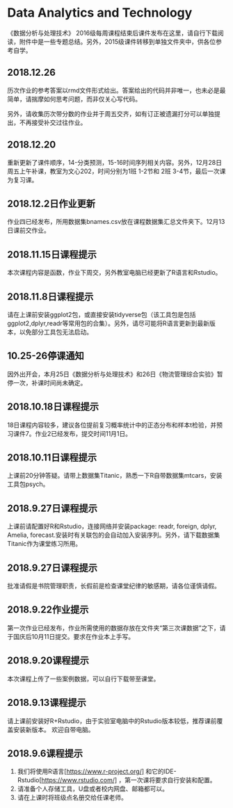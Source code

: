 # Data Analytics and Technology
《数据分析与处理技术》 2016级每周课程结束后课件发布在这里，请自行下载阅读，附件中是一些专题总结。另外，2015级课件转移到单独文件夹中，供各位参考自学。  

## 2018.12.26 
历次作业的参考答案以rmd文件形式给出。答案给出的代码并非唯一，也未必是最简单，请揣摩如何思考问题，而非仅关心写代码。  

另外，请收集历次带分数的作业并于周五交齐，如有订正被遗漏打分可以单独提出，不再接受补交过往作业。
## 2018.12.20 
重新更新了课件顺序，14-分类预测，15-16时间序列相关内容。另外，12月28日周五上午补课，教室为文心202，时间分别为1班 1-2节和 2班 3-4节，最后一次课为复习课。

## 2018.12.2日作业更新  
作业四已经发布，所用数据集bnames.csv放在课程数据集汇总文件夹下。12月13日课前交作业。 

## 2018.11.15日课程提示 
本次课程内容是函数，作业下周交，另外教室电脑已经更新了R语言和Rstudio。 

## 2018.11.8日课程提示 
请在上课前安装ggplot2包，或直接安装tidyverse包（该工具包是包括ggplot2,dplyr,readr等常用包的合集）。另外，请尽可能将R语言更新到最新版本，以免部分工具包无法启动。 

## 10.25-26停课通知 
因外出开会，本月25日《数据分析与处理技术》和26日《物流管理综合实验》暂停一次，补课时间尚未确定。

## 2018.10.18日课程提示 
18日课程内容较多，建议各位提前复习概率统计中的正态分布和样本t检验，并预习课件7。作业2已经发布，提交时间11月1日。

## 2018.10.11日课程提示 
上课前20分钟答疑。请带上数据集Titanic，熟悉一下R自带数据集mtcars，安装工具包psych。

## 2018.9.27日课程提示  
上课前请配置好R和Rstudio，连接网络并安装package: readr, foreign, dplyr, Amelia, forecast.安装时有关联包的会自动加入安装序列。另外，请下载数据集Titanic作为课堂练习所用。

## 2018.9.27日课程提示 
批准请假是书院管理职责，长假前是检查课堂纪律的敏感期，请各位谨慎请假。 

## 2018.9.22作业提示 
第一次作业已经发布，作业所需使用的数据存放在文件夹“第三次课数据”之下，请于国庆后10月11日提交。要求在作业本上手写。
## 2018.9.20课程提示 
本次课程上传了一些案例数据，可以自行下载带至课堂。 

## 2018.9.13课程提示  
请上课前安装好R+Rstudio，由于实验室电脑中的Rstudio版本较低，推荐课前覆盖安装新版本。 欢迎自带电脑。


## 2018.9.6课程提示 
1. 我们将使用R语言[https://www.r-project.org/] 和它的IDE-Rstudio[https://www.rstudio.com/] ，第一次课将要求自行安装和配置。  
2. 请准备个人存储工具，U盘或者校内网盘、邮箱都可以。  
3. 请在上课时将班级点名册交给任课老师。 
